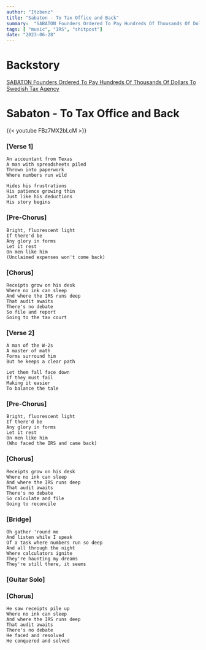 ```yaml
---
author: "Itzbenz"
title: "Sabaton - To Tax Office and Back"
summary:  "SABATON Founders Ordered To Pay Hundreds Of Thousands Of Dollars To Swedish Tax Agency"
tags: [ "music", "IRS", "shitpost"]
date: "2023-06-28"
---
```


# Backstory

[SABATON Founders Ordered To Pay Hundreds Of Thousands Of Dollars To Swedish Tax Agency](https://blabbermouth.net/news/sabaton-founders-ordered-to-pay-hundreds-of-thousands-of-dollars-to-swedish-tax-agency)

# Sabaton - To Tax Office and Back

{{< youtube FBz7MX2bLcM >}}

### [Verse 1]
```
An accountant from Texas
A man with spreadsheets piled
Thrown into paperwork
Where numbers run wild

Hides his frustrations
His patience growing thin
Just like his deductions
His story begins
```

### [Pre-Chorus]
```
Bright, fluorescent light
If there'd be
Any glory in forms
Let it rest
On men like him
(Unclaimed expenses won't come back)
```

### [Chorus]
```
Receipts grow on his desk
Where no ink can sleep
And where the IRS runs deep
That audit awaits
There's no debate
So file and report
Going to the tax court
```

### [Verse 2]
```
A man of the W-2s
A master of math
Forms surround him
But he keeps a clear path

Let them fall face down
If they must fail
Making it easier
To balance the tale
```

### [Pre-Chorus]
```
Bright, fluorescent light
If there'd be
Any glory in forms
Let it rest
On men like him
(Who faced the IRS and came back)
```
### [Chorus]
```
Receipts grow on his desk
Where no ink can sleep
And where the IRS runs deep
That audit awaits
There's no debate
So calculate and file
Going to reconcile
```
### [Bridge]
```
Oh gather 'round me
And listen while I speak
Of a task where numbers run so deep
And all through the night
Where calculators ignite
They're haunting my dreams
They're still there, it seems
```
### [Guitar Solo]

### [Chorus]
```
He saw receipts pile up
Where no ink can sleep
And where the IRS runs deep
That audit awaits
There's no debate
He faced and resolved
He conquered and solved
```
